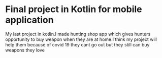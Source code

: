 # Final project in Kotlin for mobile application 
My last project in kotlin.I made hunting shop app which gives hunters opportunity to buy weapon when they are at home.I think my project will help them because of covid 19 they cant go out but  they still can buy  weapons they love
